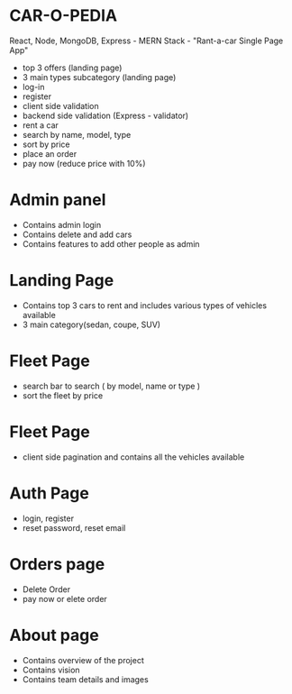 # CAR-O-PEDIA


React, Node, MongoDB, Express - MERN Stack - "Rant-a-car Single Page App"

* top 3 offers (landing page)
* 3 main types subcategory (landing page)
* log-in
* register
* client side validation
* backend side validation (Express - validator)
* rent a car 
* search by name, model, type
* sort by price
* place an order
* pay now (reduce price with 10%)


# Admin panel
* Contains admin login
* Contains delete and add cars
* Contains features to add other people as admin

# Landing Page
* Contains top 3 cars to rent and includes various types of vehicles available
* 3 main category(sedan, coupe, SUV)

# Fleet Page
* search bar to search ( by model, name or type )
* sort the fleet by price


# Fleet Page
* client side pagination and contains all the vehicles available

# Auth Page
* login, register
* reset password, reset email

# Orders page
* Delete Order
* pay now or elete order

# About page
* Contains overview of the project
* Contains vision
* Contains team details and images
